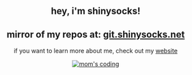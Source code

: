 <div align=center>
  <h2>hey, i'm shinysocks!</h2>
  <h2>mirror of my repos at: <a href="https://git.shinysocks.net/shinysocks">git.shinysocks.net</a> </h2>
  <p>if you want to learn more about me, check out my <a href="https://shinysocks.net">website</a></p>
  
  <a href="https://xkcd.com/345/">
    <img alt="mom's coding" src="https://github.com/shinysocks/shinysocks/assets/91911303/21687629-de1d-457f-957c-951e34a3676a"
  </a>

</div>
